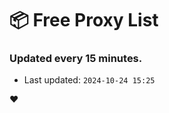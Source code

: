 # :package: Free Proxy List
### Updated every 15 minutes.

- Last updated: `2024-10-24 15:25`

:heart:

